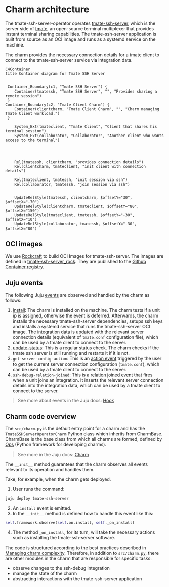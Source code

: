 # Charm architecture

The tmate-ssh-server-operator operates [tmate-ssh-server](https://github.com/tmate-io/tmate-ssh-server),
which is the server side of [tmate](https://tmate.io/), an open-source terminal multiplexer
that provides instant terminal sharing capabilities.
The tmate-ssh-server application is built from source as an OCI image and runs as a systemd service on the machine.

The charm provides the necessary connection details for a tmate client to connect to the tmate-ssh-server service
via integration data.


```mermaid
C4Container
title Container diagram for Tmate SSH Server


 Container_Boundary(c1, "Tmate SSH Server") {
    Container(tmatessh, "Tmate SSH Server", "", "Provides sharing a remote session")
 }
Container_Boundary(c2, "Tmate Client Charm") {
    Container(clientcharm, "Tmate Client Charm", "", "Charm managing Tmate Client workload.")
 }

    System_Ext(tmateclient, "Tmate Client", "Client that shares his terminal session")
    System_Ext(collaborator, "Collaborator", "Another client who wants access to the terminal")




    Rel(tmatessh, clientcharm, "provides connection details")
    Rel(clientcharm, tmateclient, "init client with connection details")

    Rel(tmateclient, tmatessh, "init session via ssh")
    Rel(collaborator, tmatessh, "join session via ssh")


    UpdateRelStyle(tmatessh, clientcharm, $offsetY="30", $offsetX="-70")
    UpdateRelStyle(clientcharm, tmateclient, $offsetY="80", $offsetX="150")
    UpdateRelStyle(tmateclient, tmatessh, $offsetY="-30", $offsetX="10")
    UpdateRelStyle(collaborator, tmatessh, $offsetY="-30", $offsetX="80")
```


## OCI images

We use [Rockcraft](https://canonical-rockcraft.readthedocs-hosted.com/en/latest/) to build OCI Images for tmate-ssh-server. 
The images are defined in [tmate-ssh-server_rock](https://github.com/canonical/tmate-ssh-server-operator/tree/main/tmate-ssh-server_rock).
They are published to the [Github Container registry](https://github.com/canonical/tmate-ssh-server-operator/pkgs/container/tmate-ssh-server).


## Juju events

The following Juju [events](https://juju.is/docs/sdk/event) are observed and handled by the charm as follows:

1. [install](https://canonical-juju.readthedocs-hosted.com/en/latest/user/reference/hook/#install): The charm is installed on the machine. The charm tests if a unit ip is assigned, otherwise the event is deferred. Afterwards,
the charm installs the necessary tmate-ssh-server dependencies, setups ssh keys and installs a systemd service that runs the tmate-ssh-server OCI image. The integration data is updated with the relevant server connection details (equivalent of `tmate.conf` configuration file), 
which can be used by a tmate client to connect to the server.
2. [update-status](https://canonical-juju.readthedocs-hosted.com/en/latest/user/reference/hook/#update-status): This is a regular status check. The charm
checks if the tmate ssh server is still running and restarts it if it is not.
3. `get-server-config-action`: This is an [action event](https://canonical-juju.readthedocs-hosted.com/en/latest/user/reference/hook/#action-actiont)  triggered by the user
to get the current server connection configuration (`tmate.conf`), which can be used by a tmate client to connect to the server.
5. `ssh-debug-relation-joined`: This is a [relation joined event](https://canonical-juju.readthedocs-hosted.com/en/latest/user/reference/hook/#endpoint-relation-joined) that fires when 
a unit joins an integration. It inserts the relevant server connection details into the integration data, which can be used by a tmate client to connect to the server.

> See more about events in the Juju docs: [Hook](https://canonical-juju.readthedocs-hosted.com/en/latest/user/reference/hook)


## Charm code overview

The `src/charm.py` is the default entry point for a charm and has the `TmateSSHServerOperatorCharm` Python class which inherits from CharmBase. CharmBase is the base class 
from which all charms are formed, defined by [Ops](https://juju.is/docs/sdk/ops) (Python framework for developing charms).

> See more in the Juju docs: [Charm](https://canonical-juju.readthedocs-hosted.com/en/latest/user/reference/charm/)

The `__init__` method guarantees that the charm observes all events relevant to its operation and handles them.

Take, for example, when the charm gets deployed.

1. User runs the command:
```bash
juju deploy tmate-ssh-server
```
2. An `install` event is emitted.
3. In the `__init__` method is defined how to handle this event like this:
```python
self.framework.observe(self.on.install, self._on_install)
```
4. The method `_on_install`, for its turn, will take the necessary actions such as installing the tmate-ssh-server software.


The code is structured according to the best practices described in [Managing charm complexity](https://discourse.charmhub.io/t/specification-isd014-managing-charm-complexity/11619).
Therefore, in addition to `src/charm.py`, there are other modules in the charm that are responsible for specific tasks:

- observe changes to the ssh-debug integration
- manage the state of the charm
- abstracting interactions with the tmate-ssh-server application